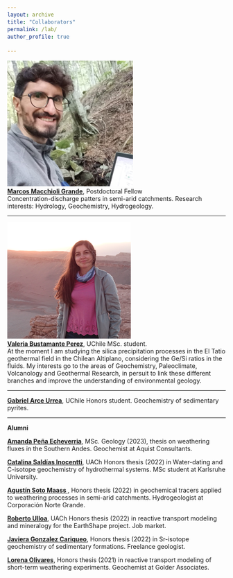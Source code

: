 ```yaml
---
layout: archive
title: "Collaborators"
permalink: /lab/
author_profile: true

---
```


<img style="float: center;" src="/images/macchioli.jpeg" width = "290" height = "290">
<br><b><a href="https://www.researchgate.net/profile/Marcos-Macchioli-Grande-2">Marcos Macchioli Grande</a></b>, Postdoctoral Fellow<br>
Concentration-discharge patters in semi-arid catchments.
Research interests: Hydrology, Geochemistry, Hydrogeology.

---

<img style="float: center;" src="/images/vbust_web.png">
<br><b><a href="https://bit.ly/3tsk7sT">Valeria Bustamante Perez</a></b>, UChile MSc. student.<br>
At the moment I am studying the silica precipitation processes in the El Tatio geothermal field in the Chilean Altiplano, considering the Ge/Si ratios in the fluids. My interests go to the areas of Geochemistry, Paleoclimate, Volcanology and Geothermal Research, in persuit to link these different branches and improve the understanding of environmental geology.

---
<b><a href="mailto: gabriel.arceurrea@gmail.com ">Gabriel Arce Urrea</a></b>, UChile Honors student. Geochemistry of sedimentary pyrites.

---
**Alumni**

<b><a href="https://www.linkedin.com/in/amanda-sof%C3%ADa-peña-584731202/">Amanda Peña Echeverria</a></b>, MSc. Geology (2023), thesis on weathering fluxes in the Southern Andes. Geochemist at Aquist Consultants.

<b><a href="mailto: catalina.saldias@alumnos.uach.cl ">Catalina Saldías Inocentti</a></b>, UACh Honors thesis (2022) in Water-dating and C-isotope geochemistry of hydrothermal systems. MSc student at Karlsruhe University.

<b><a href="mailto: agumaass@gmail.com ">Agustín Soto Maass </a></b>, Honors thesis (2022) in geochemical tracers applied to weathering processes in semi-arid catchments. Hydrogeologist at Corporación Norte Grande.

<b><a href="mailto: roberto.ulloa01@alumnos.uach.cl ">Roberto Ulloa</a></b>, UACh Honors thesis (2022) in reactive transport modeling and mineralogy for the EarthShape project. Job market.

<b><a href="mailto: javgonzc@gmail.com">Javiera Gonzalez Cariqueo</a></b>, Honors thesis (2022) in Sr-isotope geochemistry of sedimentary formations. Freelance geologist.

<b><a href="mailto: lore.olivares24@gmail.com">Lorena Olivares</a></b>, Honors thesis (2021) in reactive transport modeling of short-term weathering experiments. Geochemist at Golder Associates.

